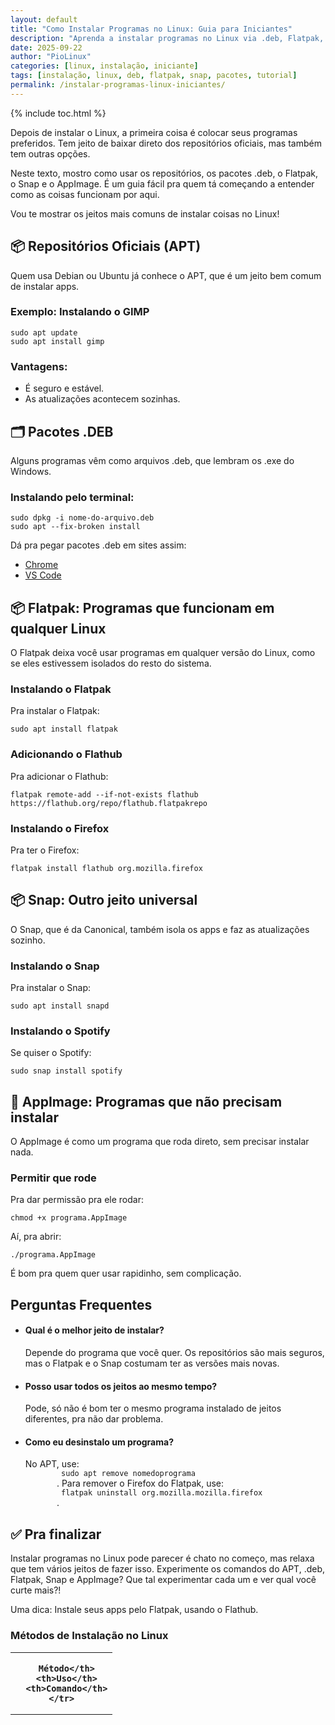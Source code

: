 ```yaml
---
layout: default
title: "Como Instalar Programas no Linux: Guia para Iniciantes"
description: "Aprenda a instalar programas no Linux via .deb, Flatpak, Snap e repositórios. Compare métodos e escolha o melhor para sua distro."
date: 2025-09-22
author: "PioLinux"
categories: [linux, instalação, iniciante]
tags: [instalação, linux, deb, flatpak, snap, pacotes, tutorial]
permalink: /instalar-programas-linux-iniciantes/
---
```



{% include toc.html %}



   <section class="post-content">
    <p>
     Depois de instalar o Linux, a primeira coisa é colocar seus programas preferidos. Tem jeito de baixar direto dos repositórios oficiais, mas também tem outras opções.
    </p>
    <p>
     Neste texto, mostro como usar os repositórios, os pacotes .deb, o Flatpak, o Snap e o AppImage. É um guia fácil pra quem tá começando a entender como as coisas funcionam por aqui.
    </p>
    <p>
     Vou te mostrar os jeitos mais comuns de instalar coisas no Linux!
    </p>
    <h2>
     📦 Repositórios Oficiais (APT)
    </h2>
    <p>
     Quem usa Debian ou Ubuntu já conhece o APT, que é um jeito bem comum de instalar apps.
    </p>
    <h3>
     Exemplo: Instalando o GIMP
    </h3>
    <pre><code>sudo apt update
sudo apt install gimp</code></pre>
    <h3>
     Vantagens:
    </h3>
    <ul>
     <li>
      É seguro e estável.
     </li>
     <li>
      As atualizações acontecem sozinhas.
     </li>
    </ul>
    <h2>
     🗂️ Pacotes .DEB
    </h2>
    <p>
     Alguns programas vêm como arquivos .deb, que lembram os .exe do Windows.
    </p>
    <h3>
     Instalando pelo terminal:
    </h3>
    <pre><code>sudo dpkg -i nome-do-arquivo.deb
sudo apt --fix-broken install</code></pre>
    <p>
     Dá pra pegar pacotes .deb em sites assim:
    </p>
    <ul>
     <li>
      <a href="https://www.google.com/chrome/" target="_blank">
       Chrome
      </a>
     </li>
     <li>
      <a href="https://code.visualstudio.com/download" target="_blank">
       VS Code
      </a>
     </li>
    </ul>
    <h2>
     📦 Flatpak: Programas que funcionam em qualquer Linux
    </h2>
    <p>
     O Flatpak deixa você usar programas em qualquer versão do Linux, como se eles estivessem isolados do resto do sistema.
    </p>
    <h3>
     Instalando o Flatpak
    </h3>
    <p>
     Pra instalar o Flatpak:
    </p>
    <pre><code>sudo apt install flatpak</code></pre>
    <h3>
     Adicionando o Flathub
    </h3>
    <p>
     Pra adicionar o Flathub:
    </p>
    <pre><code>flatpak remote-add --if-not-exists flathub https://flathub.org/repo/flathub.flatpakrepo</code></pre>
    <h3>
     Instalando o Firefox
    </h3>
    <p>
     Pra ter o Firefox:
    </p>
    <pre><code>flatpak install flathub org.mozilla.firefox</code></pre>
    <h2>
     📦 Snap: Outro jeito universal
    </h2>
    <p>
     O Snap, que é da Canonical, também isola os apps e faz as atualizações sozinho.
    </p>
    <h3>
     Instalando o Snap
    </h3>
    <p>
     Pra instalar o Snap:
    </p>
    <pre><code>sudo apt install snapd</code></pre>
    <h3>
     Instalando o Spotify
    </h3>
    <p>
     Se quiser o Spotify:
    </p>
    <pre><code>sudo snap install spotify</code></pre>
    <h2>
     📂 AppImage: Programas que não precisam instalar
    </h2>
    <p>
     O AppImage é como um programa que roda direto, sem precisar instalar nada.
    </p>
    <h3>
     Permitir que rode
    </h3>
    <p>
     Pra dar permissão pra ele rodar:
    </p>
    <pre><code>chmod +x programa.AppImage</code></pre>
    <p>
     Aí, pra abrir:
    </p>
    <pre><code>./programa.AppImage</code></pre>
    <p>
     É bom pra quem quer usar rapidinho, sem complicação.
    </p>
    <h2>
     Perguntas Frequentes
    </h2>
    <ul>
     <li>
      <h4>
       Qual é o melhor jeito de instalar?
      </h4>
      <p>
       Depende do programa que você quer. Os repositórios são mais seguros, mas o Flatpak e o Snap costumam ter as versões mais novas.
      </p>
     </li>
     <li>
      <h4>
       Posso usar todos os jeitos ao mesmo tempo?
      </h4>
      <p>
       Pode, só não é bom ter o mesmo programa instalado de jeitos diferentes, pra não dar problema.
      </p>
     </li>
     <li>
      <h4>
       Como eu desinstalo um programa?
      </h4>
      <p>
       No APT, use:
       <code>
        sudo apt remove nomedoprograma
       </code>
       . Para remover o Firefox do Flatpak, use:
       <code>
        flatpak uninstall org.mozilla.mozilla.firefox
       </code>
       .
      </p>
     </li>
    </ul>
    <h2>
     ✅ Pra finalizar
    </h2>
    <p>
     Instalar programas no Linux pode parecer é chato no começo, mas relaxa que tem vários jeitos de fazer isso. Experimente os comandos do APT, .deb, Flatpak, Snap e AppImage? Que tal experimentar cada um e ver qual você curte mais?!
    </p>
    <p>
     Uma dica: Instale seus apps pelo Flatpak, usando o Flathub.
    </p>
   
  
 <h3>Métodos de Instalação no Linux</h3>
<table class="evergreen-table">
  <thead>
    <tr>
      <th>
    
      Método</th>
      <th>Uso</th>
      <th>Comando</th>
    </tr>
  </thead>
  <tbody>
    <tr>
      <td data-label="
    
      Método"><code>.deb</code></td>
      <td data-label="Uso">Debian, Ubuntu</td>
      <td data-label="Comando"><code>sudo dpkg -i app.deb</code></td>
    </tr>
    <tr>
      <td data-label="
    
      Método"><code>apt</code></td>
      <td data-label="Uso">Pacotes oficiais</td>
      <td data-label="Comando"><code>sudo apt install nome</code></td>
    </tr>
    <tr>
      <td data-label="
    
      Método"><code>Flatpak</code></td>
      <td data-label="Uso">Universal (GNOME)</td>
      <td data-label="Comando"><code>flatpak install flathub org.gimp.GIMP</code></td>
    </tr>
    <tr>
      <td data-label="
    
      Método"><code>Snap</code></td>
      <td data-label="Uso">Universal (Ubuntu)</td>
      <td data-label="Comando"><code>snap install code --classic</code></td>
    </tr>
  </tbody>
</table>
</section>
